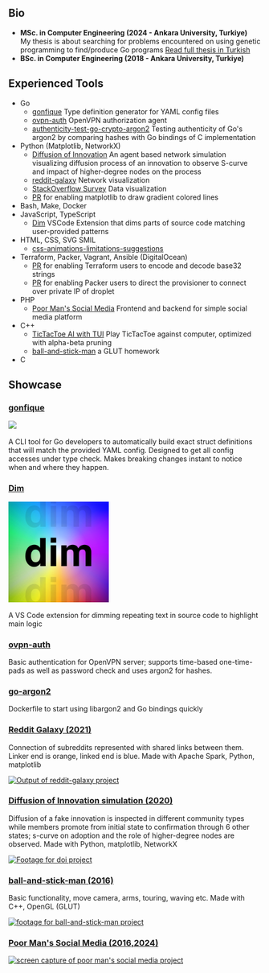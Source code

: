 ## Bio

- **MSc. in Computer Engineering (2024 - Ankara University, Turkiye)**  
  My thesis is about searching for problems encountered on using genetic programming to find/produce Go programs
  [Read full thesis in Turkish](https://tez.yok.gov.tr/UlusalTezMerkezi/TezGoster?key=weFMBHaUra8rsS5wi2bmHDKlIvi-IwlFkdPWTMwNi0k9Pt1C4PzNAFzxcjzHPgAW)
- **BSc. in Computer Engineering (2018 - Ankara University, Turkiye)**

## Experienced Tools

-   Go
    - [gonfique](https://github.com/ufukty/gonfique) Type definition generator for YAML config files
    - [ovpn-auth](https://github.com/ufukty/ovpn-auth) OpenVPN authorization agent
    - [authenticity-test-go-crypto-argon2](https://github.com/ufukty/authenticity-test-go-crypto-argon2) Testing authenticity of Go's argon2 by comparing hashes with Go bindings of C implementation
-   Python (Matplotlib, NetworkX)
    -   [Diffusion of Innovation](https://github.com/ufukty/diffusion-of-innovation) An agent based network simulation visualizing diffusion process of an innovation to observe S-curve and impact of higher-degree nodes on the process
    -   [reddit-galaxy](https://github.com/ufukty/reddit-galaxy) Network visualization
    -   [StackOverflow Survey](https://github.com/ufukty/language-survey-review) Data visualization
    -   [PR](https://github.com/matplotlib/matplotlib/pull/19286) for enabling matplotlib to draw gradient colored lines
-   Bash, Make, Docker
-   JavaScript, TypeScript 
    - [Dim](https://github.com/ufukty/dim) VSCode Extension that dims parts of source code matching user-provided patterns
-   HTML, CSS, SVG SMIL
    - [css-animations-limitations-suggestions](https://github.com/ufukty/css-animations-limitations-suggestions)
-   Terraform, Packer, Vagrant, Ansible (DigitalOcean)
    - [PR](https://github.com/hashicorp/terraform/pull/29127) for enabling Terraform users to encode and decode base32 strings
    - [PR](https://github.com/hashicorp/packer/pull/10093) for enabling Packer users to direct the provisioner to connect over private IP of droplet
-   PHP
    - [Poor Man's Social Media](https://github.com/ufukty/poor-man-s-social-media) Frontend and backend for simple social media platform
-   C++
    - [TicTacToe AI with TUI](https://github.com/ufukty/TicTacToe-AI) Play TicTacToe against computer, optimized with alpha-beta pruning
    - [ball-and-stick-man](https://github.com/ufukty/ball-and-stick-man) a GLUT homework
-   C

## Showcase

### [gonfique](https://github.com/ufukty/gonfique)

<a href="https://github.com/ufukty/gonfique"><img src="https://github.com/ufukty/gonfique/raw/main/assets/Gonfique.png" attr="Logo of gonfique" height="200px"></a>

A CLI tool for Go developers to automatically build exact struct definitions that will match the provided YAML config. Designed to get all config accesses under type check. Makes breaking changes instant to notice when and where they happen.

### [Dim](https://github.com/ufukty/dim)

<a href="https://github.com/ufukty/dim"><img src="https://github.com/ufukty/dim/raw/main/media/icon.png" attr="Logo of Dim" height="200px"></a>

A VS Code extension for dimming repeating text in source code to highlight main logic

### [ovpn-auth](https://github.com/ufukty/ovpn-auth)

Basic authentication for OpenVPN server; supports time-based one-time-pads as well as password check and uses argon2 for hashes.

### [go-argon2](https://github.com/ufukty/go-argon2)

Dockerfile to start using libargon2 and Go bindings quickly

### [Reddit Galaxy (2021)](https://github.com/ufukty/reddit-galaxy)

Connection of subreddits represented with shared links between them. Linker end is orange, linked end is blue. Made with Apache Spark, Python, matplotlib

[![Output of reddit-galaxy project](https://github.com/ufukty/reddit-galaxy/raw/main/images/post-processed-1x-cg.jpg)](https://github.com/ufukty/reddit-galaxy)

### [Diffusion of Innovation simulation (2020)](https://github.com/ufukty/diffusion-of-innovation)

Diffusion of a fake innovation is inspected in different community types while members promote from initial state to confirmation through 6 other states; s-curve on adoption and the role of higher-degree nodes are observed. Made with Python, matplotlib, NetworkX

[![Footage for doi project](https://github.com/ufukty/doi/raw/main/images/scale_free_n_5000_a_098.gif)](https://github.com/ufukty/doi)

### [ball-and-stick-man (2016)](https://github.com/ufukty/ball-and-stick-man)

Basic functionality, move camera, arms, touring, waving etc. Made with C++, OpenGL (GLUT)

[![footage for ball-and-stick-man project](https://github.com/ufukty/ball-and-stick-man/raw/main/img/footage.gif)](https://github.com/ufukty/ball-and-stick-man)

### [Poor Man's Social Media (2016,2024)](https://github.com/ufukty/poor-man-s-social-media)

[![screen capture of poor man's social media project](https://github.com/ufukty/poor-man-s-social-media/raw/main/assets/screencapture.gif)](https://github.com/ufukty/poor-man-s-social-media)
